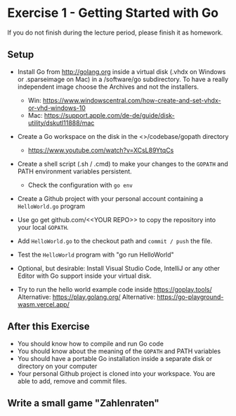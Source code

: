 # Exercise 1 - Getting Started with Go

If you do not finish during the lecture period, please finish it as homework.

## Setup

- Install Go from <http://golang.org> inside a virtual disk
  (.vhdx on Windows or .sparseimage on Mac) in a /software/go subdirectory.
  To have a really independent image choose the Archives and not the installers.

  - Win: <https://www.windowscentral.com/how-create-and-set-vhdx-or-vhd-windows-10>
  - Mac: <https://support.apple.com/de-de/guide/disk-utility/dskutl11888/mac>

- Create a Go workspace on the disk in the <<DISK>>/codebase/gopath directory
  - <https://www.youtube.com/watch?v=XCsL89YtqCs>
- Create a shell script (.sh / .cmd) to make your changes to the `GOPATH` and PATH environment variables persistent.
  - Check the configuration with `go env`
- Create a Github project with your personal account containing a `HelloWorld.go` program
- Use go get github.com/\<\<YOUR REPO\>\> to copy the repository into your local `GOPATH`.
- Add `HelloWorld.go` to the checkout path and `commit / push` the file.
- Test the `HelloWorld` program with "go run HelloWorld"
- Optional, but desirable: Install Visual Studio Code, IntelliJ or any other Editor with Go support inside your virtual disk.
- Try to run the hello world example code inside <https://goplay.tools/>
  Alternative: https://play.golang.org/
  Alternative: https://go-playground-wasm.vercel.app/


## After this Exercise

- You should know how to compile and run Go code
- You should know about the meaning of the `GOPATH` and PATH variables
- You should have a portable Go installation inside a separate disk or directory on your computer
- Your personal Github project is cloned into your workspace. You are able to add, remove and commit files.

## Write a small game "Zahlenraten"